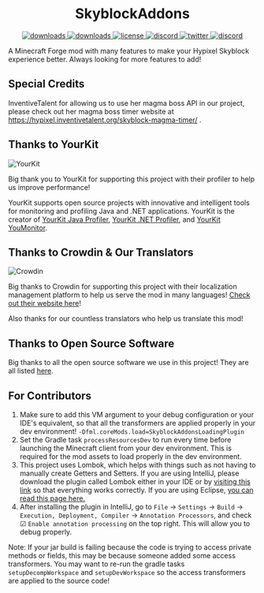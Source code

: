 <h1 align="center">SkyblockAddons</h1>

<p align="center">
  <a href="https://github.com/BiscuitDevelopment/SkyblockAddons/releases" target="_blank">
    <img alt="downloads" src="https://img.shields.io/github/v/release/BiscuitDevelopment/SkyblockAddons?color=56bcd3" />
  </a>
  <a href="https://github.com/BiscuitDevelopment/SkyblockAddons/releases" target="_blank">
    <img alt="downloads" src="https://img.shields.io/github/downloads/BiscuitDevelopment/SkyblockAddons/total?color=56bcd3" />
  </a>
  <a href="https://github.com/BiscuitDevelopment/SkyblockAddons/blob/master/LICENSE" target="_blank">
    <img alt="license" src="https://img.shields.io/github/license/BiscuitDevelopment/SkyblockAddons?color=56bcd3" />
  </a>
  <a href="https://discord.gg/PqTAEek" target="_blank">
    <img alt="discord" src="https://img.shields.io/discord/450878205294018560?color=56bcd3&label=discord" />
  </a>
  <a href="https://twitter.com/bisccut" target="_blank">
    <img alt="twitter" src="https://img.shields.io/twitter/follow/bisccut?style=social" />
  </a>
  <a href="https://translate.biscuit.codes" target="_blank">
    <img alt="discord" src="https://badges.crowdin.net/skyblockaddons/localized.svg" />
  </a>
</p>

A Minecraft Forge mod with many features to make your Hypixel Skyblock experience better. Always looking for more features to add!

Special Credits
-----
InventiveTalent for allowing us to use her magma boss API in our project, please check out her magma boss timer website at https://hypixel.inventivetalent.org/skyblock-magma-timer/ .

Thanks to YourKit
------
![YourKit](https://www.yourkit.com/images/yklogo.png)

Big thank you to YourKit for supporting this project with their profiler to help us improve performance!


YourKit supports open source projects with innovative and intelligent tools 
for monitoring and profiling Java and .NET applications.
YourKit is the creator of [YourKit Java Profiler](https://www.yourkit.com/java/profiler/),
[YourKit .NET Profiler](https://www.yourkit.com/.net/profiler/),
and [YourKit YouMonitor](https://www.yourkit.com/youmonitor/).

Thanks to Crowdin & Our Translators
------
![Crowdin](https://crowdin.com/images/crowdin-logo.svg)

Big thanks to Crowdin for supporting this project with their 
localization management platform to help us serve the mod in many languages!
[Check out their website here](https://crowdin.com/)!

Also thanks for our countless translators who help us translate this mod!

Thanks to Open Source Software
------
Big thanks to all the open source software we use in this project! They are all listed [here](/.github/docs/OPEN_SOURCE_SOFTWARE.md).


For Contributors
------

1. Make sure to add this VM argument to your debug configuration or your IDE's equivalent, so that all the transformers
are applied properly in your dev environment!
```-Dfml.coreMods.load=SkyblockAddonsLoadingPlugin```
2. Set the Gradle task ```processResourcesDev``` to run every time before launching the Minecraft client from
 your dev environment. This is required for the mod assets to load properly in the dev environment.
3. This project uses Lombok, which helps with things such as not having to manually create Getters and 
Setters. If you are using IntelliJ, please download the plugin called Lombok either in your IDE or by 
[visiting this link](https://plugins.jetbrains.com/plugin/6317-lombok) so that everything works correctly. 
If you are using Eclipse, [you can read this page here.](https://projectlombok.org/setup/eclipse)
4. After installing the plugin in IntelliJ, go to `File` → `Settings` → `Build` → 
`Execution, Deployment, Compiler` → `Annotation Processors`, and check ☑ 
`Enable annotation processing` on the top right. This will allow you to debug properly.

Note: If your jar build is failing because the code is trying to access private methods or fields,
this may be because someone added some access transformers. 
You may want to re-run the gradle tasks `setupDecompWorkspace` and `setupDevWorkspace` so 
the access transformers are applied to the source code!
